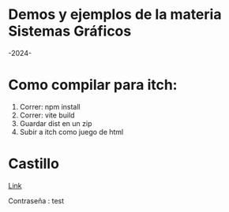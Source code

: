 # Demos y ejemplos de la materia Sistemas Gráficos

-2024-

# Como compilar para itch:
<ol>
    <li> Correr: npm install</li>
    <li> Correr: vite build</li>
    <li> Guardar dist en un zip</li>
    <li> Subir a itch como juego de html</li>
</ol>

# Castillo
<a href="https://nicolasam.itch.io/webgl-test" target="_blank">Link</a>

Contraseña : test
